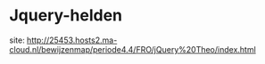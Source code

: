 # Jquery-helden
site: http://25453.hosts2.ma-cloud.nl/bewijzenmap/periode4.4/FRO/jQuery%20Theo/index.html
